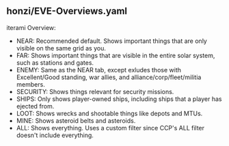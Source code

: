 honzi/EVE-Overviews.yaml
------------------------
iterami Overview:
* NEAR: Recommended default. Shows important things that are only visible on the same grid as you.
* FAR: Shows important things that are visible in the entire solar system, such as stations and gates.
* ENEMY: Same as the NEAR tab, except exludes those with Excellent/Good standing, war allies, and alliance/corp/fleet/militia members.
* SECURITY: Shows things relevant for security missions.
* SHIPS: Only shows player-owned ships, including ships that a player has ejected from.
* LOOT: Shows wrecks and shootable things like depots and MTUs.
* MINE: Shows asteroid belts and asteroids.
* ALL: Shows everything. Uses a custom filter since CCP's ALL filter doesn't include everything.
